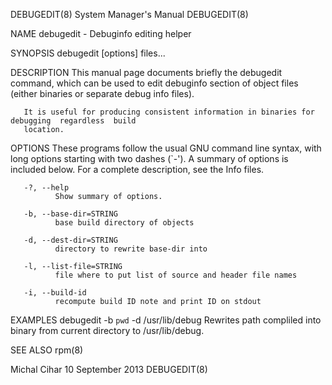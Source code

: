 DEBUGEDIT(8)                            System Manager's Manual                           DEBUGEDIT(8)

NAME
       debugedit - Debuginfo editing helper

SYNOPSIS
       debugedit [options] files...

DESCRIPTION
       This  manual  page documents briefly the debugedit command, which can be used to edit debuginfo
       section of object files (either binaries or separate debug info files).

       It is useful for producing consistent information in binaries for  debugging  regardless  build
       location.

OPTIONS
       These  programs  follow  the usual GNU command line syntax, with long options starting with two
       dashes (`-').  A summary of options is included below.  For a  complete  description,  see  the
       Info files.

       -?, --help
              Show summary of options.

       -b, --base-dir=STRING
              base build directory of objects

       -d, --dest-dir=STRING
              directory to rewrite base-dir into

       -l, --list-file=STRING
              file where to put list of source and header file names

       -i, --build-id
              recompute build ID note and print ID on stdout

EXAMPLES
       debugedit -b `pwd` -d /usr/lib/debug
           Rewrites path compliled into binary from current directory to /usr/lib/debug.

SEE ALSO
       rpm(8)

Michal Cihar                               10 September 2013                              DEBUGEDIT(8)
